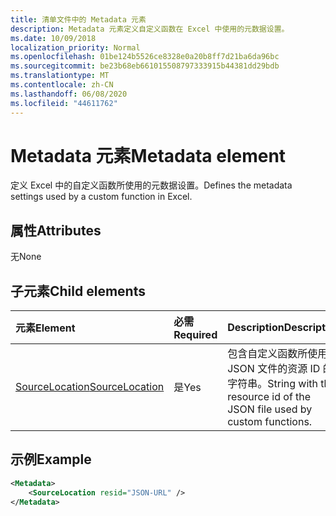 ```yaml
---
title: 清单文件中的 Metadata 元素
description: Metadata 元素定义自定义函数在 Excel 中使用的元数据设置。
ms.date: 10/09/2018
localization_priority: Normal
ms.openlocfilehash: 01be124b5526ce8328e0a20b8ff7d21ba6da96bc
ms.sourcegitcommit: be23b68eb661015508797333915b44381dd29bdb
ms.translationtype: MT
ms.contentlocale: zh-CN
ms.lasthandoff: 06/08/2020
ms.locfileid: "44611762"
---
```

# <a name="metadata-element"></a><span data-ttu-id="34354-103">Metadata 元素</span><span class="sxs-lookup"><span data-stu-id="34354-103">Metadata element</span></span>

<span data-ttu-id="34354-104">定义 Excel 中的自定义函数所使用的元数据设置。</span><span class="sxs-lookup"><span data-stu-id="34354-104">Defines the metadata settings used by a custom function in Excel.</span></span>

## <a name="attributes"></a><span data-ttu-id="34354-105">属性</span><span class="sxs-lookup"><span data-stu-id="34354-105">Attributes</span></span>

<span data-ttu-id="34354-106">无</span><span class="sxs-lookup"><span data-stu-id="34354-106">None</span></span>

## <a name="child-elements"></a><span data-ttu-id="34354-107">子元素</span><span class="sxs-lookup"><span data-stu-id="34354-107">Child elements</span></span>

|  <span data-ttu-id="34354-108">元素</span><span class="sxs-lookup"><span data-stu-id="34354-108">Element</span></span>  |  <span data-ttu-id="34354-109">必需</span><span class="sxs-lookup"><span data-stu-id="34354-109">Required</span></span>  |  <span data-ttu-id="34354-110">Description</span><span class="sxs-lookup"><span data-stu-id="34354-110">Description</span></span>  |
|:-----|:-----|:-----|
|  [<span data-ttu-id="34354-111">SourceLocation</span><span class="sxs-lookup"><span data-stu-id="34354-111">SourceLocation</span></span>](customfunctionssourcelocation.md)  |  <span data-ttu-id="34354-112">是</span><span class="sxs-lookup"><span data-stu-id="34354-112">Yes</span></span>  | <span data-ttu-id="34354-113">包含自定义函数所使用的 JSON 文件的资源 ID 的字符串。</span><span class="sxs-lookup"><span data-stu-id="34354-113">String with the resource id of the JSON file used by custom functions.</span></span> |

## <a name="example"></a><span data-ttu-id="34354-114">示例</span><span class="sxs-lookup"><span data-stu-id="34354-114">Example</span></span>

```xml
<Metadata>
    <SourceLocation resid="JSON-URL" />
</Metadata>
```

